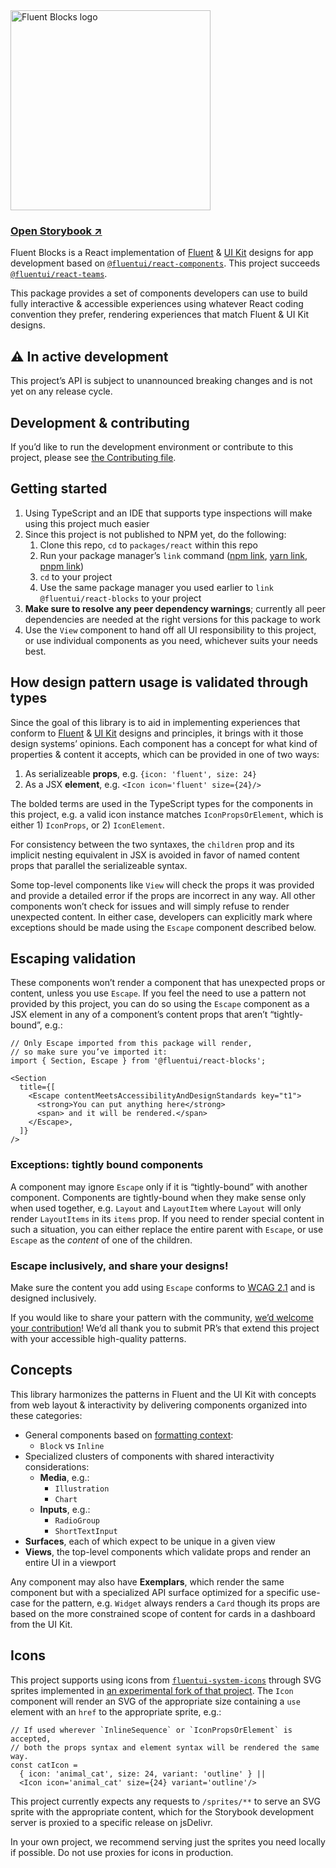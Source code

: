 <img alt="Fluent Blocks logo" src="https://cdn.jsdelivr.net/gh/OfficeDev/fluent-blocks@main/packages/react/.storybook/public/brandImage.svg" width="320" />

### [Open Storybook ↗︎][storybook]

Fluent Blocks is a React implementation of [Fluent][figma-fluent] & [UI Kit][figma-uikit] designs for app development based on [`@fluentui/react-components`][fluentui-v9]. This project succeeds [`@fluentui/react-teams`][react-teams].

This package provides a set of components developers can use to build fully interactive & accessible experiences using whatever React coding convention they prefer, rendering experiences that match Fluent & UI Kit designs.

## ⚠️ In active development

This project’s API is subject to unannounced breaking changes and is not yet on any release cycle.

## Development & contributing

If you’d like to run the development environment or contribute to this project, please see [the Contributing file](CONTRIBUTING.md).

## Getting started

1. Using TypeScript and an IDE that supports type inspections will make using this project much easier
2. Since this project is not published to NPM yet, do the following:
   1. Clone this repo, `cd` to `packages/react` within this repo
   2. Run your package manager’s `link` command ([npm link](https://docs.npmjs.com/cli/v6/commands/npm-link), [yarn link](https://classic.yarnpkg.com/lang/en/docs/cli/link/), [pnpm link](https://pnpm.io/cli/link))
   3. `cd` to your project
   4. Use the same package manager you used earlier to `link` `@fluentui/react-blocks` to your project
3. **Make sure to resolve any peer dependency warnings**; currently all peer dependencies are needed at the right versions for this package to work
4. Use the `View` component to hand off all UI responsibility to this project, or use individual components as you need, whichever suits your needs best.

## How design pattern usage is validated through types

Since the goal of this library is to aid in implementing experiences that conform to [Fluent][figma-fluent] & [UI Kit][figma-uikit] designs and principles, it brings with it those design systems’ opinions. Each component has a concept for what kind of properties & content it accepts, which can be provided in one of two ways:

1. As serializeable **props**, e.g. `{icon: 'fluent', size: 24}`
1. As a JSX **element**, e.g. `<Icon icon='fluent' size={24}/>`

The bolded terms are used in the TypeScript types for the components in this project, e.g. a valid icon instance matches `IconPropsOrElement`, which is either 1) `IconProps`, or 2) `IconElement`.

For consistency between the two syntaxes, the `children` prop and its implicit nesting equivalent in JSX is avoided in favor of named content props that parallel the serializeable syntax.

Some top-level components like `View` will check the props it was provided and provide a detailed error if the props are incorrect in any way. All other components won’t check for issues and will simply refuse to render unexpected content. In either case, developers can explicitly mark where exceptions should be made using the `Escape` component described below.

## Escaping validation

These components won’t render a component that has unexpected props or content, unless you use `Escape`. If you feel the need to use a pattern not provided by this project, you can do so using the `Escape` component as a JSX element in any of a component’s content props that aren’t “tightly-bound”, e.g.:

```tsx
// Only Escape imported from this package will render,
// so make sure you’ve imported it:
import { Section, Escape } from '@fluentui/react-blocks';

<Section
  title={[
    <Escape contentMeetsAccessibilityAndDesignStandards key="t1">
      <strong>You can put anything here</strong>
      <span> and it will be rendered.</span>
    </Escape>,
  ]}
/>
```

### Exceptions: tightly bound components

A component may ignore `Escape` only if it is “tightly-bound” with another component. Components are tightly-bound when they make sense only when used together, e.g. `Layout` and `LayoutItem` where `Layout` will only render `LayoutItems` in its `items` prop. If you need to render special content in such a situation, you can either replace the entire parent with `Escape`, or use `Escape` as the _content_ of one of the children.

### Escape inclusively, and share your designs!

Make sure the content you add using `Escape` conforms to [WCAG 2.1][wcag] and is designed inclusively.

If you would like to share your pattern with the community, [we’d welcome your contribution](CONTRIBUTING.md)! We’d all thank you to submit PR’s that extend this project with your accessible high-quality patterns.

## Concepts

This library harmonizes the patterns in Fluent and the UI Kit with concepts from web layout & interactivity by delivering components organized into these categories:

- General components based on [formatting context][fmtctx]:
    - `Block` vs `Inline`
- Specialized clusters of components with shared interactivity considerations:
    - **Media**, e.g.:
        - `Illustration`
        - `Chart`
    - **Inputs**, e.g.:
        - `RadioGroup`
        - `ShortTextInput`
- **Surfaces**, each of which expect to be unique in a given view
- **Views**, the top-level components which validate props and render an entire UI in a viewport

Any component may also have **Exemplars**, which render the same component but with a specialized API surface optimized for a specific use-case for the pattern, e.g. `Widget` always renders a `Card` though its props are based on the more constrained scope of content for cards in a dashboard from the UI Kit.

## Icons

This project supports using icons from [`fluentui-system-icons`][fluent-icons] through SVG sprites implemented in [an experimental fork of that project](https://github.com/thure/fluentui-system-icons/tree/master/packages/svg-sprites). The `Icon` component will render an SVG of the appropriate size containing a `use` element with an `href` to the appropriate sprite, e.g.:

```tsx
// If used wherever `InlineSequence` or `IconPropsOrElement` is accepted,
// both the props syntax and element syntax will be rendered the same way.
const catIcon =
  { icon: 'animal_cat', size: 24, variant: 'outline' } ||
  <Icon icon='animal_cat' size={24} variant='outline'/>
```

This project currently expects any requests to `/sprites/**` to serve an SVG sprite with the appropriate content, which for the Storybook development server is proxied to a specific release on jsDelivr.

In your own project, we recommend serving just the sprites you need locally if possible. Do not use proxies for icons in production.

[figma-fluent]: https://www.figma.com/community/file/836828295772957889/Microsoft-Fluent-Web
[figma-uikit]: https://www.figma.com/community/file/916836509871353159/Microsoft-Teams-UI-Kit
[fluent-icons]: https://github.com/microsoft/fluentui-system-icons
[fluentui-v9]: https://www.npmjs.com/package/@fluentui/react-components
[react-teams]: https://www.npmjs.com/package/@fluentui/react-teams
[storybook]: https://aka.ms/fluent-blocks-storybook
[wcag]: https://www.w3.org/TR/WCAG21
[fmtctx]: https://developer.mozilla.org/en-US/docs/Web/CSS/CSS_Flow_Layout/Block_and_Inline_Layout_in_Normal_Flow
